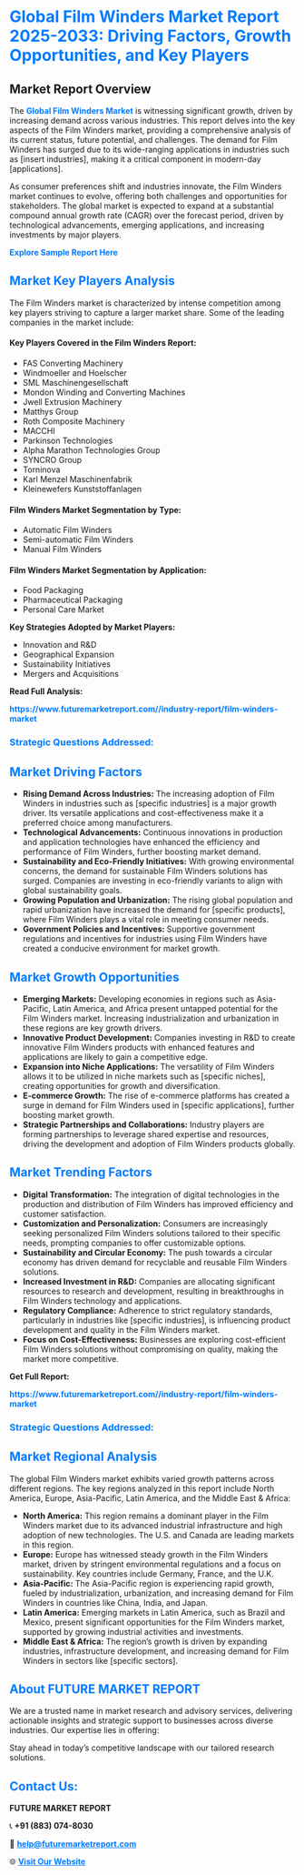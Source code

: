 <h1 style="color: #007BFF;">Global Film Winders Market Report 2025-2033: Driving Factors, Growth Opportunities, and Key Players</h1>

<section id="overview">
<h2>Market Report Overview</h2>
<p>The <a href="https://www.futuremarketreport.com//industry-report/film-winders-market" style="color: #007BFF; text-decoration: none;"><strong>Global Film Winders Market</strong></a> is witnessing significant growth, driven by increasing demand across various industries. This report delves into the key aspects of the Film Winders market, providing a comprehensive analysis of its current status, future potential, and challenges. The demand for Film Winders has surged due to its wide-ranging applications in industries such as [insert industries], making it a critical component in modern-day [applications].</p>
<p>As consumer preferences shift and industries innovate, the Film Winders market continues to evolve, offering both challenges and opportunities for stakeholders. The global market is expected to expand at a substantial compound annual growth rate (CAGR) over the forecast period, driven by technological advancements, emerging applications, and increasing investments by major players.</p>
</section>

<section id="overview">
<p><a href="https://www.futuremarketreport.com//request-sample/reportId=52282" style="color: #007BFF; text-decoration: none;"><strong>Explore Sample Report Here</strong></a></p>
</section>

<section id="key-players">
<h2 style="color: #007BFF;">Market Key Players Analysis</h2>
<p>The Film Winders market is characterized by intense competition among key players striving to capture a larger market share. Some of the leading companies in the market include:</p>
<h4>Key Players Covered in the Film Winders Report:</h4>
<ul><li>FAS Converting Machinery</li><li>Windmoeller and Hoelscher</li><li>SML Maschinengesellschaft</li><li>Mondon Winding and Converting Machines</li><li>Jwell Extrusion Machinery</li><li>Matthys Group</li><li>Roth Composite Machinery</li><li>MACCHI</li><li>Parkinson Technologies</li><li>Alpha Marathon Technologies Group</li><li>SYNCRO Group</li><li>Torninova</li><li>Karl Menzel Maschinenfabrik</li><li>Kleinewefers Kunststoffanlagen</li></ul>
<h4>Film Winders Market Segmentation by Type:</h4>
<ul><li>Automatic Film Winders</li><li>Semi-automatic Film Winders</li><li>Manual Film Winders</li></ul>

<h4>Film Winders Market Segmentation by Application:</h4>
<ul><li>Food Packaging</li><li>Pharmaceutical Packaging</li><li>Personal Care Market</li></ul>
<p><strong>Key Strategies Adopted by Market Players:</strong></p>
<ul>
<li>Innovation and R&D</li>
<li>Geographical Expansion</li>
<li>Sustainability Initiatives</li>
<li>Mergers and Acquisitions</li>
</ul>
</section>

<section>
<p><strong>Read Full Analysis: </strong></p><a href="https://www.futuremarketreport.com//industry-report/film-winders-market" style="color: #007BFF; text-decoration: none;"><strong>https://www.futuremarketreport.com//industry-report/film-winders-market</strong></a>
<h3 style="color: #007BFF;">Strategic Questions Addressed:</h3>
</section>

<section id="driving-factors">
<h2 style="color: #007BFF;">Market Driving Factors</h2>
<ul>
<li><strong>Rising Demand Across Industries:</strong> The increasing adoption of Film Winders in industries such as [specific industries] is a major growth driver. Its versatile applications and cost-effectiveness make it a preferred choice among manufacturers.</li>
<li><strong>Technological Advancements:</strong> Continuous innovations in production and application technologies have enhanced the efficiency and performance of Film Winders, further boosting market demand.</li>
<li><strong>Sustainability and Eco-Friendly Initiatives:</strong> With growing environmental concerns, the demand for sustainable Film Winders solutions has surged. Companies are investing in eco-friendly variants to align with global sustainability goals.</li>
<li><strong>Growing Population and Urbanization:</strong> The rising global population and rapid urbanization have increased the demand for [specific products], where Film Winders plays a vital role in meeting consumer needs.</li>
<li><strong>Government Policies and Incentives:</strong> Supportive government regulations and incentives for industries using Film Winders have created a conducive environment for market growth.</li>
</ul>
</section>

<section id="growth-opportunities">
<h2 style="color: #007BFF;">Market Growth Opportunities</h2>
<ul>
<li><strong>Emerging Markets:</strong> Developing economies in regions such as Asia-Pacific, Latin America, and Africa present untapped potential for the Film Winders market. Increasing industrialization and urbanization in these regions are key growth drivers.</li>
<li><strong>Innovative Product Development:</strong> Companies investing in R&D to create innovative Film Winders products with enhanced features and applications are likely to gain a competitive edge.</li>
<li><strong>Expansion into Niche Applications:</strong> The versatility of Film Winders allows it to be utilized in niche markets such as [specific niches], creating opportunities for growth and diversification.</li>
<li><strong>E-commerce Growth:</strong> The rise of e-commerce platforms has created a surge in demand for Film Winders used in [specific applications], further boosting market growth.</li>
<li><strong>Strategic Partnerships and Collaborations:</strong> Industry players are forming partnerships to leverage shared expertise and resources, driving the development and adoption of Film Winders products globally.</li>
</ul>
</section>

<section id="trending-factors">
<h2 style="color: #007BFF;">Market Trending Factors</h2>
<ul>
<li><strong>Digital Transformation:</strong> The integration of digital technologies in the production and distribution of Film Winders has improved efficiency and customer satisfaction.</li>
<li><strong>Customization and Personalization:</strong> Consumers are increasingly seeking personalized Film Winders solutions tailored to their specific needs, prompting companies to offer customizable options.</li>
<li><strong>Sustainability and Circular Economy:</strong> The push towards a circular economy has driven demand for recyclable and reusable Film Winders solutions.</li>
<li><strong>Increased Investment in R&D:</strong> Companies are allocating significant resources to research and development, resulting in breakthroughs in Film Winders technology and applications.</li>
<li><strong>Regulatory Compliance:</strong> Adherence to strict regulatory standards, particularly in industries like [specific industries], is influencing product development and quality in the Film Winders market.</li>
<li><strong>Focus on Cost-Effectiveness:</strong> Businesses are exploring cost-efficient Film Winders solutions without compromising on quality, making the market more competitive.</li>
</ul>
</section>

<section>
<p><strong>Get Full Report: </strong></p><a href="https://www.futuremarketreport.com//industry-report/film-winders-market" style="color: #007BFF; text-decoration: none;"><strong>https://www.futuremarketreport.com//industry-report/film-winders-market</strong></a>
<h3 style="color: #007BFF;">Strategic Questions Addressed:</h3>
</section>


<section id="regional-analysis">
<h2 style="color: #007BFF;">Market Regional Analysis</h2>
<p>The global Film Winders market exhibits varied growth patterns across different regions. The key regions analyzed in this report include North America, Europe, Asia-Pacific, Latin America, and the Middle East & Africa:</p>
<ul>
<li><strong>North America:</strong> This region remains a dominant player in the Film Winders market due to its advanced industrial infrastructure and high adoption of new technologies. The U.S. and Canada are leading markets in this region.</li>
<li><strong>Europe:</strong> Europe has witnessed steady growth in the Film Winders market, driven by stringent environmental regulations and a focus on sustainability. Key countries include Germany, France, and the U.K.</li>
<li><strong>Asia-Pacific:</strong> The Asia-Pacific region is experiencing rapid growth, fueled by industrialization, urbanization, and increasing demand for Film Winders in countries like China, India, and Japan.</li>
<li><strong>Latin America:</strong> Emerging markets in Latin America, such as Brazil and Mexico, present significant opportunities for the Film Winders market, supported by growing industrial activities and investments.</li>
<li><strong>Middle East & Africa:</strong> The region’s growth is driven by expanding industries, infrastructure development, and increasing demand for Film Winders in sectors like [specific sectors].</li>
</ul>
</section>

<footer>
<h2 style="color: #007BFF;">About FUTURE MARKET REPORT</h2>
<p>We are a trusted name in market research and advisory services, delivering actionable insights and strategic support to businesses across diverse industries. Our expertise lies in offering:</p>

<p>Stay ahead in today’s competitive landscape with our tailored research solutions.</p>

<h2 style="color: #007BFF;">Contact Us:</h2>
<p><strong>FUTURE MARKET REPORT</strong></p>
<p>📞 <strong>+91 (883) 074-8030</strong></p>
<p>📧 <strong><a href="mailto:help@futuremarketreport.com" style="color: #007BFF;">help@futuremarketreport.com</a></strong></p>
<p>🌐 <strong><a href="https://www.futuremarketreport.com/" style="color: #007BFF;">Visit Our Website</a></strong></p>
</footer>
